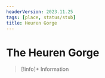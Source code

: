 ```yaml
---
headerVersion: 2023.11.25
tags: [place, status/stub]
title: Heuren Gorge
---
```

# The Heuren Gorge
>[!info]+ Information
> 



